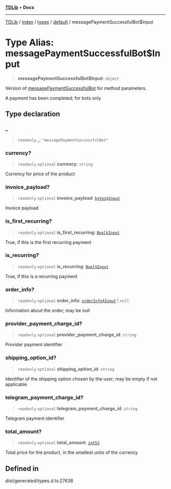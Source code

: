 [**TDLib**](../../../../../../README.md) • **Docs**

***

[TDLib](../../../../../../modules.md) / [index](../../../../../README.md) / [types](../../../README.md) / [default](../README.md) / messagePaymentSuccessfulBot$Input

# Type Alias: messagePaymentSuccessfulBot$Input

> **messagePaymentSuccessfulBot$Input**: `object`

Version of [messagePaymentSuccessfulBot](messagePaymentSuccessfulBot.md) for method parameters.

A payment has been completed; for bots only

## Type declaration

### \_

> `readonly` **\_**: `"messagePaymentSuccessfulBot"`

### currency?

> `readonly` `optional` **currency**: `string`

Currency for price of the product

### invoice\_payload?

> `readonly` `optional` **invoice\_payload**: [`bytes$Input`](bytes$Input-1.md)

Invoice payload

### is\_first\_recurring?

> `readonly` `optional` **is\_first\_recurring**: [`Bool$Input`](Bool$Input.md)

True, if this is the first recurring payment

### is\_recurring?

> `readonly` `optional` **is\_recurring**: [`Bool$Input`](Bool$Input.md)

True, if this is a recurring payment

### order\_info?

> `readonly` `optional` **order\_info**: [`orderInfo$Input`](orderInfo$Input-1.md) \| `null`

Information about the order; may be null

### provider\_payment\_charge\_id?

> `readonly` `optional` **provider\_payment\_charge\_id**: `string`

Provider payment identifier

### shipping\_option\_id?

> `readonly` `optional` **shipping\_option\_id**: `string`

Identifier of the shipping option chosen by the user; may be empty if not applicable

### telegram\_payment\_charge\_id?

> `readonly` `optional` **telegram\_payment\_charge\_id**: `string`

Telegram payment identifier

### total\_amount?

> `readonly` `optional` **total\_amount**: [`int53`](int53-1.md)

Total price for the product, in the smallest units of the currency

## Defined in

dist/generated/types.d.ts:27638
